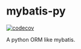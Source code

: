 # mybatis-py
[![codecov](https://codecov.io/gh/yourusername/yourrepository/branch/main/graph/badge.svg)](https://codecov.io/gh/yourusername/yourrepository)


A python ORM like mybatis.
